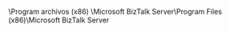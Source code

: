 <span data-ttu-id="1dcc9-101">\Program archivos (x86) \Microsoft BizTalk Server</span><span class="sxs-lookup"><span data-stu-id="1dcc9-101">\Program Files (x86)\Microsoft BizTalk Server</span></span>